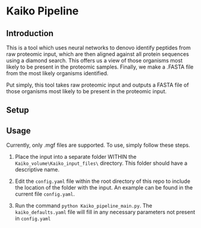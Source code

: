 # Kaiko Pipeline

## Introduction

This is a tool which uses neural networks to denovo identify peptides from raw proteomic input, which are then aligned against all protein sequences using a diamond search. This offers us a view of those organisms most likely to be present in the proteomic samples. Finally, we make a .FASTA file from the most likely organisms identified.

Put simply, this tool takes raw proteomic input and outputs a FASTA file of those organisms most likely to be present in the proteomic input.


## Setup


## Usage

Currently, only .mgf files are supported. To use, simply follow these steps.

1) Place the input into a separate folder WITHIN the ```Kaiko_volume\Kaiko_input_files\``` directory. This folder should have a descriptive name. 

2) Edit the ```config.yaml``` file within the root directory of this repo to include the location of the folder with the input. An example can be found in the current file ```config.yaml```.

3) Run the command ``` python Kaiko_pipeline_main.py ```. The ```kaiko_defaults.yaml``` file will fill in any necessary parameters not present in ```config.yaml```